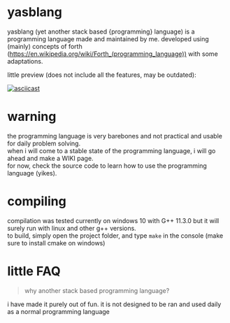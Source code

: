 # yasblang

yasblang (yet another stack based {programming} language) is a programming language made and maintained by me.
developed using (mainly) concepts of forth (https://en.wikipedia.org/wiki/Forth_(programming_language)) with some adaptations.

little preview (does not include all the features, may be outdated):

[![asciicast](https://asciinema.org/a/O1pncmWB9BRfhynIo26b1qtMj.svg)](https://asciinema.org/a/O1pncmWB9BRfhynIo26b1qtMj)

# warning

the programming language is very barebones and not practical and usable for daily problem solving.  
when i will come to a stable state of the programming language, i will go ahead and make a WIKI page.  
for now, check the source code to learn how to use the programming language (yikes).

# compiling

compilation was tested currently on windows 10 with G++ 11.3.0 but it will surely run with linux and other g++ versions.  
to build, simply open the project folder, and type `make` in the console (make sure to install cmake on windows)

# little FAQ

> why another stack based programming language?

i have made it purely out of fun. it is not designed to be ran and used daily as a normal programming language

